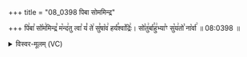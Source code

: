 +++
title = "08_0398 पिबा सोममिन्द्र"

+++
पि꣢बा꣣ सो꣡म꣢मिन्द्र꣣ म꣡न्द꣢तु त्वा꣣ यं꣡ ते꣢ सु꣣षा꣡व꣢ हर्य꣣श्वा꣡द्रिः꣢। सो꣣तु꣢र्बा꣣हु꣢भ्या꣣ꣳ सु꣡य꣢तो꣣ ना꣡र्वा꣢ ॥ 08:0398 ॥

<details><summary>विस्वर-मूलम् (VC)</summary>

पिबा सोममिन्द्र मन्दतु त्वा यं ते सुषाव हर्यश्वाद्रिः । सोतुर्बाहुभ्याꣳ सुयतो नार्वा ॥३९८॥
</details>
